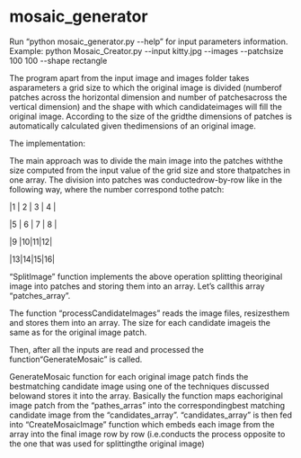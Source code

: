 # mosaic_generator
Run “python mosaic_generator.py --help” for input parameters information.
Example: python Mosaic_Creator.py --input kitty.jpg --images <images base folder> --patchsize 100 100 --shape rectangle

The program apart from the input image and images folder takes asparameters a grid size to which the original image is divided (numberof patches across the horizontal dimension and number of patchesacross the vertical dimension) and the shape with which candidateimages will fill the original image. According to the size of the gridthe dimensions of patches is automatically calculated given thedimensions of an original image.

The implementation:

The main approach was to divide the main image into the patches withthe size computed from the input value of the grid size and store thatpatches in one array.
The division into patches was conductedrow-by-row like in the following way, where the number correspond tothe patch:

|1 | 2 | 3 | 4 |

|5 | 6 | 7 | 8 |

|9 |10|11|12|

|13|14|15|16|

“SplitImage” function implements the above operation splitting theoriginal image into patches and storing them into an array. Let’s callthis array “patches_array”.

The function “processCandidateImages” reads the image files, resizesthem and stores them into an array. The size for each candidate imageis the same as for the original image patch.

Then, after all the inputs are read and processed the function“GenerateMosaic” is called.

GenerateMosaic function for each original image patch finds the bestmatching candidate image using one of the techniques discussed belowand stores it into the array.
Basically the function maps eachoriginal image patch from the “pathes_arras” into the correspondingbest matching candidate image from the “candidates_array”.
“candidates_array” is then fed into “CreateMosaicImage” function which embeds each image from the array into the final image row by row (i.e.conducts the process opposite to the one that was used for splittingthe original image)

